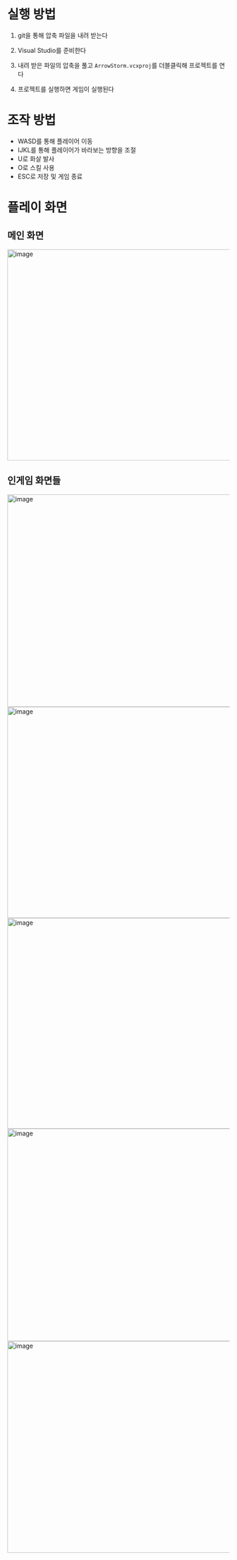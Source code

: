 # 실행 방법
1. git을 통해 압축 파일을 내려 받는다

2. Visual Studio를 준비한다

3. 내려 받은 파일의 압축을 풀고 `ArrowStorm.vcxproj`를 더블클릭해 프로젝트를 연다

4. 프로젝트를 실행하면 게임이 실행된다

# 조작 방법
- WASD를 통해 플레이어 이동
- IJKL를 통해 플레이어가 바라보는 방향을 조절
- U로 화살 발사
- O로 스킬 사용
- ESC로 저장 및 게임 종료

# 플레이 화면
## 메인 화면
<img width="801" height="479" alt="image" src="https://github.com/user-attachments/assets/8d491c32-c361-4759-b363-a33397e911cf" />

## 인게임 화면들
<img width="805" height="482" alt="image" src="https://github.com/user-attachments/assets/e5b742e2-419d-4c3d-9f30-e90e2f627872" />
<img width="802" height="479" alt="image" src="https://github.com/user-attachments/assets/69587e38-3bc4-4202-ad08-a16107d46d1f" />
<img width="805" height="478" alt="image" src="https://github.com/user-attachments/assets/54fbf100-e9fa-4fd6-a75e-b69b24c9a068" />
<img width="804" height="482" alt="image" src="https://github.com/user-attachments/assets/5f29253e-668e-4e2c-b09b-db065c8f9bf6" />
<img width="802" height="480" alt="image" src="https://github.com/user-attachments/assets/2a214b6a-b03c-4532-bcab-ebe61eafcf2d" />
